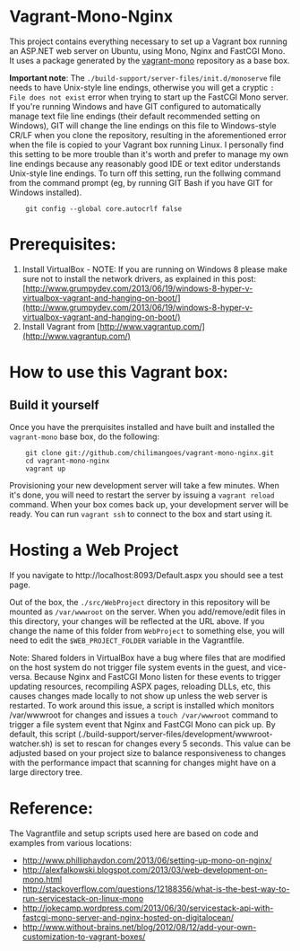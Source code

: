 Vagrant-Mono-Nginx
==================

This project contains everything necessary to set up a Vagrant box running an ASP.NET web server on Ubuntu, using Mono, Nginx and FastCGI Mono. It uses a package generated by the [vagrant-mono](https://github.com/chilimangoes/vagrant-mono) repository as a base box.

**Important note**: The `./build-support/server-files/init.d/monoserve` file needs to have Unix-style line endings, otherwise you will get a cryptic `: File does not exist` error when trying to start up the FastCGI Mono server. If you're running Windows and have GIT configured to automatically manage text file line endings (their default recommended setting on Windows), GIT will change the line endings on this file to Windows-style CR/LF when you clone the repository, resulting in the aforementioned error when the file is copied to your Vagrant box running Linux. I personally find this setting to be more trouble than it's worth and prefer to manage my own line endings because any reasonably good IDE or text editor understands Unix-style line endings. To turn off this setting, run the follwing command from the command prompt (eg, by running GIT Bash if you have GIT for Windows installed).

```
	git config --global core.autocrlf false
```

Prerequisites:
==============

1. Install VirtualBox - NOTE: If you are running on Windows 8 please make sure not to install the network drivers, as explained in this post: [http://www.grumpydev.com/2013/06/19/windows-8-hyper-v-virtualbox-vagrant-and-hanging-on-boot/](http://www.grumpydev.com/2013/06/19/windows-8-hyper-v-virtualbox-vagrant-and-hanging-on-boot/)
2. Install Vagrant from [http://www.vagrantup.com/](http://www.vagrantup.com/)


How to use this Vagrant box:
============================

Build it yourself
-------------------

Once you have the prerquisites installed and have built and installed the `vagrant-mono` base box, do the following:

```shell
	git clone git://github.com/chilimangoes/vagrant-mono-nginx.git
	cd vagrant-mono-nginx
	vagrant up
```

Provisioning your new development server will take a few minutes. When it's done, you will need to restart the server by issuing a `vagrant reload` command. When your box comes back up, your development server will be ready. You can run `vagrant ssh` to connect to the box and start using it.


Hosting a Web Project
=====================

If you navigate to http://localhost:8093/Default.aspx you should see a test page.

Out of the box, the `./src/WebProject` directory in this repository will be mounted as `/var/wwwroot` on the server. When you add/remove/edit files in this directory, your changes will be reflected at the URL above. If you change the name of this folder from `WebProject` to something else, you will need to edit the `$WEB_PROJECT_FOLDER` variable in the Vagrantfile.

Note: Shared folders in VirtualBox have a bug where files that are modified on the host system do not trigger file system events in the guest, and vice-versa. Because Nginx and FastCGI Mono listen for these events to trigger updating resources, recompiling ASPX pages, reloading DLLs, etc, this causes changes made locally to not show up unless the web server is restarted. To work around this issue, a script is installed which monitors /var/wwwroot for changes and issues a `touch /var/wwwroot` command to trigger a file system event that Nginx and FastCGI Mono can pick up. By default, this script (./build-support/server-files/development/wwwroot-watcher.sh) is set to rescan for changes every 5 seconds. This value can be adjusted based on your project size to balance responsiveness to changes with the performance impact that scanning for changes might have on a large directory tree.


Reference:
==========

The Vagrantfile and setup scripts used here are based on code and examples from various locations:

* http://www.philliphaydon.com/2013/06/setting-up-mono-on-nginx/
* http://alexfalkowski.blogspot.com/2013/03/web-development-on-mono.html
* http://stackoverflow.com/questions/12188356/what-is-the-best-way-to-run-servicestack-on-linux-mono
* http://jokecamp.wordpress.com/2013/06/30/servicestack-api-with-fastcgi-mono-server-and-nginx-hosted-on-digitalocean/
* http://www.without-brains.net/blog/2012/08/12/add-your-own-customization-to-vagrant-boxes/
